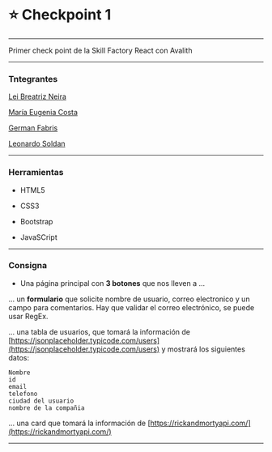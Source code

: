# :star: Checkpoint 1

---

Primer check point de la Skill Factory React con Avalith

---

### Tntegrantes

[Lei Breatriz Neira](https://github.com/leilabritezneira)

[María Eugenia Costa](https://github.com/eugenia1984)

[German Fabris](https://github.com/gerfabris)

[Leonardo Soldan]()

---

### Herramientas

- HTML5

- CSS3

- Bootstrap

- JavaSCript

---

### Consigna

- Una página principal con **3 botones** que nos lleven a ...

... un **formulario** que solicite nombre de usuario, correo electronico y un campo para comentarios. Hay que validar el correo electrónico, se puede usar RegEx.

... una tabla de usuarios, que tomará la información de [https://jsonplaceholder.typicode.com/users](https://jsonplaceholder.typicode.com/users) y mostrará los siguientes datos:

```
Nombre
id
email
telefono
ciudad del usuario
nombre de la compañia
```

... una card que tomará la información de [https://rickandmortyapi.com/](https://rickandmortyapi.com/)

---
